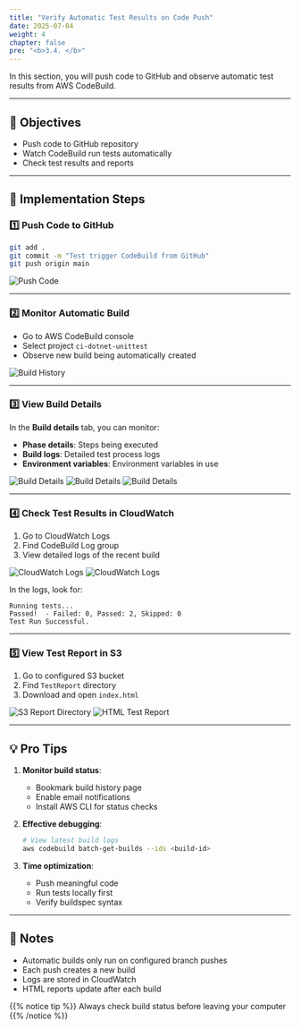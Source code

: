 ```yaml
---
title: "Verify Automatic Test Results on Code Push"
date: 2025-07-04
weight: 4
chapter: false
pre: "<b>3.4. </b>"
---
```


In this section, you will push code to GitHub and observe automatic test results from AWS CodeBuild.

---

## 🎯 Objectives

- Push code to GitHub repository
- Watch CodeBuild run tests automatically
- Check test results and reports

---

## 🔧 Implementation Steps

### 1️⃣ Push Code to GitHub

```bash
git add .
git commit -m "Test trigger CodeBuild from GitHub"
git push origin main
```

![Push Code](/aws-workshop-demo/images/3-automated-unit-test/3.4-verify-results/push-code.png)

---

### 2️⃣ Monitor Automatic Build

- Go to AWS CodeBuild console
- Select project `ci-dotnet-unittest`
- Observe new build being automatically created

![Build History](/aws-workshop-demo/images/3-automated-unit-test/3.4-verify-results/build-history.png)

---

### 3️⃣ View Build Details

In the **Build details** tab, you can monitor:

- **Phase details**: Steps being executed
- **Build logs**: Detailed test process logs
- **Environment variables**: Environment variables in use

![Build Details](/aws-workshop-demo/images/3-automated-unit-test/3.4-verify-results/build-details1.png)
![Build Details](/aws-workshop-demo/images/3-automated-unit-test/3.4-verify-results/build-details2.png)
![Build Details](/aws-workshop-demo/images/3-automated-unit-test/3.4-verify-results/build-details3.png)

---

### 4️⃣ Check Test Results in CloudWatch

1. Go to CloudWatch Logs
2. Find CodeBuild Log group
3. View detailed logs of the recent build

![CloudWatch Logs](/aws-workshop-demo/images/3-automated-unit-test/3.4-verify-results/cloudwatch-logs1.png)
![CloudWatch Logs](/aws-workshop-demo/images/3-automated-unit-test/3.4-verify-results/cloudwatch-logs2.png)

In the logs, look for:
```plaintext
Running tests...
Passed!  - Failed: 0, Passed: 2, Skipped: 0
Test Run Successful.
```

---

### 5️⃣ View Test Report in S3

1. Go to configured S3 bucket
2. Find `TestReport` directory
3. Download and open `index.html`

![S3 Report Directory](/aws-workshop-demo/images/3-automated-unit-test/3.4-verify-results/s3-report-dir.png)
![HTML Test Report](/aws-workshop-demo/images/3-automated-unit-test/3.4-verify-results/html-report.png)

---

## 💡 Pro Tips

1. **Monitor build status**:
   - Bookmark build history page
   - Enable email notifications
   - Install AWS CLI for status checks

2. **Effective debugging**:
   ```bash
   # View latest build logs
   aws codebuild batch-get-builds --ids <build-id>
   ```

3. **Time optimization**:
   - Push meaningful code
   - Run tests locally first
   - Verify buildspec syntax

---

## 📝 Notes

- Automatic builds only run on configured branch pushes
- Each push creates a new build
- Logs are stored in CloudWatch
- HTML reports update after each build

{{% notice tip %}}
Always check build status before leaving your computer
{{% /notice %}}
